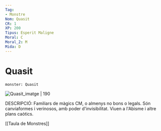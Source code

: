 ```yaml
---
Tag:
- Monstre
Nom: Quasit
CR: 1
XP: 200
Tipus: Esperit Maligne
Moral: C
Moral_2: M
Mida: D
---
```

# Quasit

```statblock
monster: Quasit
```

![Quasit_imatge | 190](https://www.dndbeyond.com/avatars/thumbnails/30781/635/1000/1000/638061932141924320.png)

DESCRIPCIÓ: 
Familiars de màgics CM, o almenys no bons o legals. Són canviaformes i verinosos, amb poder d'invisibilitat. Viuen a l'Abisme i altre plans caòtics.

[[Taula de Monstres]]